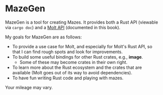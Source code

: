 # MazeGen

MazeGen is a tool for creating Mazes.  It provides both a Rust API (viewable via
`cargo doc`) and a [Molt API](https://github.com/wduquette/molt) (documented in this book).

My goals for MazeGen are as follows:

* To provide a use case for Molt, and especially for Molt's Rust API, so that I can find
  rough spots and look for improvements.
* To build some useful bindings for other Rust crates, e.g., **image**.
  * Some of these may become crates in their own right.
* To learn more about the Rust ecosystem and the crates that are available (Molt goes out of
  its way to avoid dependencies).
* To have fun writing Rust code and playing with mazes.

Your mileage may vary.
